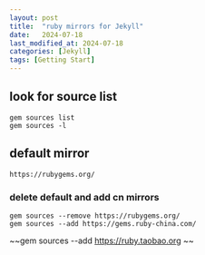 ```yaml
---
layout: post
title:  "ruby mirrors for Jekyll"
date:   2024-07-18
last_modified_at: 2024-07-18
categories: [Jekyll]
tags: [Getting Start]
---
```


## look for source list
```
gem sources list
gem sources -l
```

## default mirror
```
https://rubygems.org/
```

### delete default and add cn mirrors
```
gem sources --remove https://rubygems.org/
gem sources --add https://gems.ruby-china.com/
```

~~gem sources --add https://ruby.taobao.org ~~